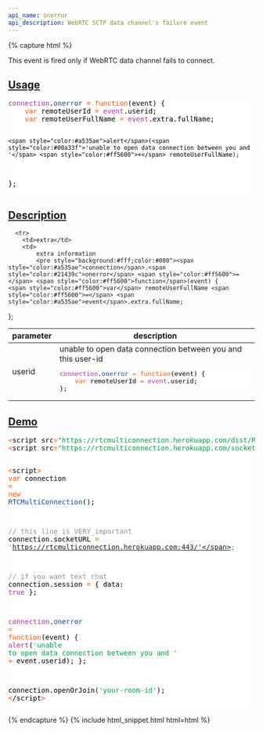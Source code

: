 ```yaml
---
api_name: onerror
api_description: WebRTC SCTP data channel's failure event
---
```


{% capture html %}

  <section>
    <p>This event is fired only if WebRTC data channel fails to connect.</p>
  </section>

  <section id="usage">
    <h2><a href="#usage">Usage</a></h2>
    <pre style="background:#fff;color:#000"><span style="color:#a535ae">connection</span>.<span style="color:#21439c">onerror</span> <span style="color:#ff5600">=</span> <span style="color:#ff5600">function</span>(event) {
    <span style="color:#ff5600">var</span> remoteUserId <span style="color:#ff5600">=</span> <span style="color:#a535ae">event</span>.userid;
    <span style="color:#ff5600">var</span> remoteUserFullName <span style="color:#ff5600">=</span> <span style="color:#a535ae">event</span>.extra.fullName;

    <span style="color:#a535ae">alert</span>(<span style="color:#00a33f">'unable to open data connection between you and '</span> <span style="color:#ff5600">+</span> remoteUserFullName);
};
</pre>
  </section>

  <section id="description">
    <h2><a href="#description">Description</a></h2>
    <div class="datagrid">
    <table>
    <thead><tr><th>parameter</th><th>description</th></tr></thead>
    <tbody>
      <tr>
        <td>userid</td>
        <td>
            unable to open data connection between you and this user-id
            <pre style="background:#fff;color:#000"><span style="color:#a535ae">connection</span>.<span style="color:#21439c">onerror</span> <span style="color:#ff5600">=</span> <span style="color:#ff5600">function</span>(event) {
    <span style="color:#ff5600">var</span> remoteUserId <span style="color:#ff5600">=</span> <span style="color:#a535ae">event</span>.userid;
};
</pre>
        </td>
      </tr>

      <tr>
        <td>extra</td>
        <td>
            extra information
            <pre style="background:#fff;color:#000"><span style="color:#a535ae">connection</span>.<span style="color:#21439c">onerror</span> <span style="color:#ff5600">=</span> <span style="color:#ff5600">function</span>(event) {
    <span style="color:#ff5600">var</span> remoteUserFullName <span style="color:#ff5600">=</span> <span style="color:#a535ae">event</span>.extra.fullName;
};
</pre>
        </td>
      </tr>
    </tbody>
    </table>
    </div>
  </section>
  
  <section id="demo">
    <h2><a href="#demo">Demo</a></h2>
    <pre style="background:#fff;color:#000"><span style="color:#ff5600">&lt;</span>script src<span style="color:#ff5600">=</span><span style="color:#00a33f">"https://rtcmulticonnection.herokuapp.com/dist/RTCMultiConnection.min.js"</span><span style="color:#ff5600">></span><span style="color:#ff5600">&lt;</span>/script<span style="color:#ff5600">></span>
<span style="color:#ff5600">&lt;</span>script src<span style="color:#ff5600">=</span><span style="color:#00a33f">"https://rtcmulticonnection.herokuapp.com/socket.io/socket.io.js"</span><span style="color:#ff5600">></span><span style="color:#ff5600">&lt;</span>/script<span style="color:#ff5600">></span>

<span style="color:#ff5600">&lt;</span>script<span style="color:#ff5600">></span>
<span style="color:#ff5600">var</span> connection <span style="color:#ff5600">=</span> <span style="color:#ff5600">new</span> <span style="color:#21439c">RTCMultiConnection</span>();

<span style="color:#919191">// this line is VERY_important</span>
connection.socketURL <span style="color:#ff5600">=</span> <span style="color:#00a33f">'https://rtcmulticonnection.herokuapp.com:443/'</span>;

<span style="color:#919191">// if you want text chat</span>
connection.session <span style="color:#ff5600">=</span> {
    data: <span style="color:#a535ae">true</span>
};

<span style="color:#a535ae">connection</span>.<span style="color:#21439c">onerror</span> <span style="color:#ff5600">=</span> <span style="color:#ff5600">function</span>(event) {
    <span style="color:#a535ae">alert</span>(<span style="color:#00a33f">'unable to open data connection between you and '</span> <span style="color:#ff5600">+</span> event.userid);
};

connection.openOrJoin(<span style="color:#00a33f">'your-room-id'</span>);
<span style="color:#ff5600">&lt;</span>/script<span style="color:#ff5600">></span>
</pre>
  </section>

{% endcapture %}
{% include html_snippet.html html=html %}
